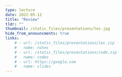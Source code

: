 ```yaml
---
type: lecture
date: 2022-05-12
title: "Review"
tldr: ""
thumbnail: /static_files/presentations/lec.jpg
hide_from_announcments: true
links: 
    # - url: /static_files/presentations/lec.zip
    #   name: notes
    # - url: /static_files/presentations/code.zip
    #   name: codes
    # - url: https://google.com
    #   name: slides
---
```

<!-- **Suggested Readings:** -->
<!-- - [Readings 1](http://example.com) -->
